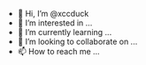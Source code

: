 - 👋 Hi, I’m @xccduck
- 👀 I’m interested in ...
- 🌱 I’m currently learning ...
- 💞️ I’m looking to collaborate on ...
- 📫 How to reach me ...

<!---
xccduck/xccduck is a ✨ special ✨ repository because its `README.md` (this file) appears on your GitHub profile.
You can click the Preview link to take a look at your changes.
--->
